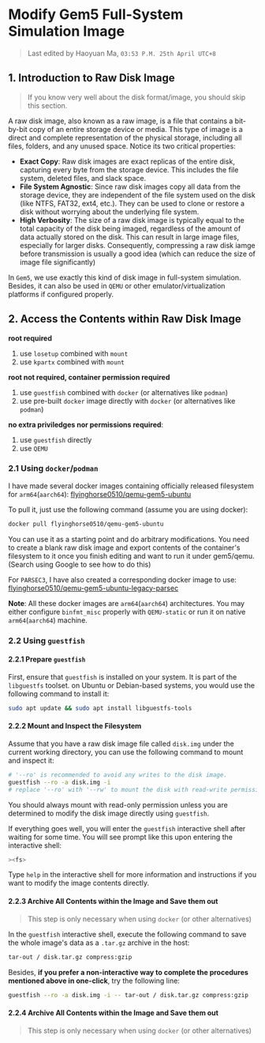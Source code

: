 # Modify Gem5 Full-System Simulation Image

> Last edited by Haoyuan Ma, `03:53 P.M. 25th April UTC+8`

## 1. Introduction to Raw Disk Image
> If you know very well about the disk format/image, you should skip this section.

A raw disk image, also known as a raw image, is a file that contains a bit-by-bit copy of an entire storage device or media. This type of image is a direct and complete representation of the physical storage, including all files, folders, and any unused space.
Notice its two critical properties:

- **Exact Copy**: Raw disk images are exact replicas of the entire disk, capturing every byte from the storage device. This includes the file system, deleted files, and slack space.
- **File System Agnostic**: Since raw disk images copy all data from the storage device, they are independent of the file system used on the disk (like NTFS, FAT32, ext4, etc.). They can be used to clone or restore a disk without worrying about the underlying file system.
- **High Verbosity**: The size of a raw disk image is typically equal to the total capacity of the disk being imaged, regardless of the amount of data actually stored on the disk. This can result in large image files, especially for larger disks. Consequently, compressing a raw disk iamge before transmission is usually a good idea (which can reduce the size of image file significantly)


In `Gem5`, we use exactly this kind of disk image in full-system simulation. Besides, it can also be used in `QEMU` or other emulator/virtualization platforms if configured properly.

## 2. Access the Contents within Raw Disk Image
**root required**
1. use `losetup` combined with `mount`
2. use `kpartx` combined with `mount`

**root not required, container permission required**
1. use `guestfish` combined with `docker` (or alternatives like `podman`)
2. use pre-built `docker` image directly with `docker` (or alternatives like `podman`)

**no extra priviledges nor permissions required**:
1. use `guestfish` directly
2. use `QEMU`


### 2.1 Using `docker`/`podman`
I have made several docker images containing officially released filesystem for `arm64`(`aarch64`): [flyinghorse0510/qemu-gem5-ubuntu](https://hub.docker.com/repository/docker/flyinghorse0510/qemu-gem5-ubuntu/general)

To pull it, just use the following command (assume you are using docker):
```bash
docker pull flyinghorse0510/qemu-gem5-ubuntu
```
You can use it as a starting point and do arbitrary modifications. You need to create a blank raw disk image and export contents of the container's filesystem to it once you finish editing and want to run it under gem5/qemu. (Search using Google to see how to do this)

For `PARSEC3`, I have also created a corresponding docker image to use: [flyinghorse0510/qemu-gem5-ubuntu-legacy-parsec](https://hub.docker.com/repository/docker/flyinghorse0510/qemu-gem5-ubuntu-legacy-parsec/general)

**Note**: All these docker images are `arm64`(`aarch64`) architectures. You may either configure `binfmt_misc` properly with `QEMU-static` or run it on native `arm64`(`aarch64`) machine.


### 2.2 Using `guestfish`
#### 2.2.1 Prepare `guestfish`
First, ensure that `guestfish` is installed on your system. It is part of the `libguestfs` toolset.
on Ubuntu or Debian-based systems, you would use the following command to install it:
```bash
sudo apt update && sudo apt install libguestfs-tools
```

#### 2.2.2 Mount and Inspect the Filesystem
Assume that you have a raw disk image file called `disk.img` under the current working directory, you can use the following command to mount and inspect it:
```bash
# '--ro' is recommended to avoid any writes to the disk image.
guestfish --ro -a disk.img -i
# replace '--ro' with '--rw' to mount the disk with read-write permission if necessary.
```
You should always mount with read-only permission unless you are determined to modify the disk image directly using `guestfish`.

If everything goes well, you will enter the `guestfish` interactive shell after waiting for some time. You will see prompt like this upon entering the interactive shell:
```bash
><fs> 
```
Type `help` in the interactive shell for more information and instructions if you want to modify the image contents directly.

#### 2.2.3 Archive All Contents within the Image and Save them out
> This step is only necessary when using `docker` (or other alternatives)

In the `guestfish` interactive shell, execute the following command to save the whole image's data as a `.tar.gz` archive in the host:
```bash
tar-out / disk.tar.gz compress:gzip
```

Besides, **if you prefer a non-interactive way to complete the procedures mentioned above in one-click**, try the following line:
```bash
guestfish --ro -a disk.img -i -- tar-out / disk.tar.gz compress:gzip
```
#### 2.2.4 Archive All Contents within the Image and Save them out
> This step is only necessary when using `docker` (or other alternatives)
